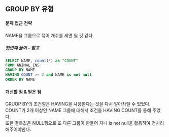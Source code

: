 ## GROUP BY 유형

#### 문제 접근 전략
NAME을 그룹으로 묶어 개수를 세면 될 것 같다.

##### 첫번째 풀이 - 참고
```sql
SELECT NAME, count(*) as "COUNT"
FROM ANIMAL_INS
GROUP BY NAME
HAVING COUNT >= 2 and NAME is not null
ORDER BY NAME
```

#### 개선할 점 & 얻은 점
GRUOP BY의 조건절은 HAVING을 사용한다는 것을 다시 알아차릴 수 있었다.  
COUNT가 2개 이상인 NAME 그룹에 대해서 조건을 HAVING COUNT를 통해 주었다.  
또한 결측값은 NULL행으로 또 다른 그룹이 만들어 지니 is not null을 활용하여 전처리 해주어야한다.